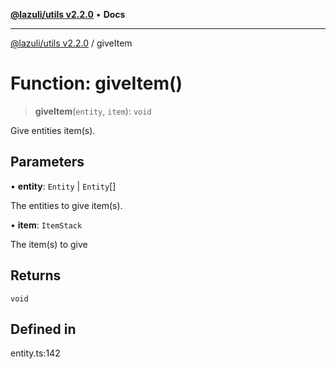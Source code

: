 [**@lazuli/utils v2.2.0**](../README.md) • **Docs**

***

[@lazuli/utils v2.2.0](../globals.md) / giveItem

# Function: giveItem()

> **giveItem**(`entity`, `item`): `void`

Give entities item(s).

## Parameters

• **entity**: `Entity` \| `Entity`[]

The entities to give item(s).

• **item**: `ItemStack`

The item(s) to give

## Returns

`void`

## Defined in

entity.ts:142

